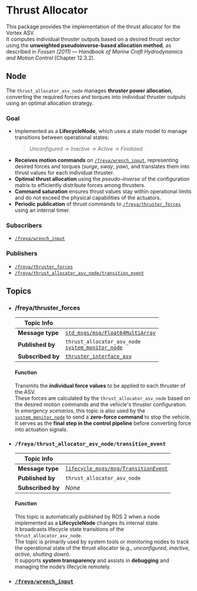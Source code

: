 # Thrust Allocator 

This package provides the implementation of the thrust allocator for the Vortex ASV.  
It computes individual thruster outputs based on a desired thrust vector using the **unweighted pseudoinverse-based allocation method**, as described in *Fossen (2011)* — *Handbook of Marine Craft Hydrodynamics and Motion Control* (Chapter 12.3.2).

## Node

The `thrust_allocator_asv_node` manages **thruster power allocation**, converting the required forces and torques into individual thruster outputs using an optimal allocation strategy.

### Goal

- Implemented as a **LifecycleNode**, which uses a state model to manage transitions between operational states:  
  > *Unconfigured → Inactive → Active → Finalized*
- **Receives motion commands** on [`/freya/wrench_input`](../../control/hybridpath_controller/README.md#freyawrench_input), representing desired forces and torques (*surge*, *sway*, *yaw*), and translates them into thrust values for each individual thruster.
- **Optimal thrust allocation** using the *pseudo-inverse* of the configuration matrix to efficiently distribute forces among thrusters.
- **Command saturation** ensures thrust values stay within operational limits and do not exceed the physical capabilities of the actuators.
- **Periodic publication** of thrust commands to [`/freya/thruster_forces`](#freyathruster_forces) using an internal timer.

### Subscribers

- [`/freya/wrench_input`](../../control/hybridpath_controller/README.md#freyawrench_input)

### Publishers

- [`/freya/thruster_forces`](#freyathruster_forces)
- [`/freya/thrust_allocator_asv_node/transition_event`](#freyathrust_allocator_asv_nodetransition_event)

## Topics

- ### /freya/thruster_forces
  
  | Topic Info         |                                  |
  |--------------------|----------------------------------|
  | **Message type**   | [`std_msgs/msg/Float64MultiArray`](https://docs.ros2.org/foxy/api/std_msgs/msg/Float64MultiArray.html) |
  | **Published by**   | `thrust_allocator_asv_node` <br> [`system_monitor_node`](../../mission/system_monitor/README.md#node) |
  | **Subscribed by**  | [`thruster_interface_asv`](../../mission/joystick_interface_asv/README.md#node) |

  #### Function  
  Transmits the **individual force values** to be applied to each thruster of the ASV.  
  These forces are calculated by the `thrust_allocator_asv_node` based on the desired motion commands and the vehicle's thruster configuration.  
  In *emergency scenarios*, this topic is also used by the [`system_monitor_node`](../../mission/system_monitor/README.md#node) to send a **zero-force command** to stop the vehicle.  
  It serves as the **final step in the control pipeline** before converting force into actuation signals.

- ### `/freya/thrust_allocator_asv_node/transition_event`
  
  | Topic Info         |                                  |
  |--------------------|----------------------------------|
  | **Message type**   | [`lifecycle_msgs/msg/TransitionEvent`](https://docs.ros2.org/foxy/api/lifecycle_msgs/msg/TransitionEvent.html) |
  | **Published by**   | `thrust_allocator_asv_node` |
  | **Subscribed by**  | *None* |
  
  #### Function
  
  This topic is automatically published by ROS 2 when a node implemented as a **LifecycleNode** changes its internal state.  
  It broadcasts lifecycle state transitions of the `thrust_allocator_asv_node`.  
  The topic is primarily used by system tools or monitoring nodes to track the operational state of the thrust allocator (e.g., *unconfigured*, *inactive*, *active*, *shutting down*).  
  It supports **system transparency** and assists in **debugging** and managing the node’s lifecycle remotely.

- ### [`/freya/wrench_input`](../../control/hybridpath_controller/README.md#freyawrench_input)
